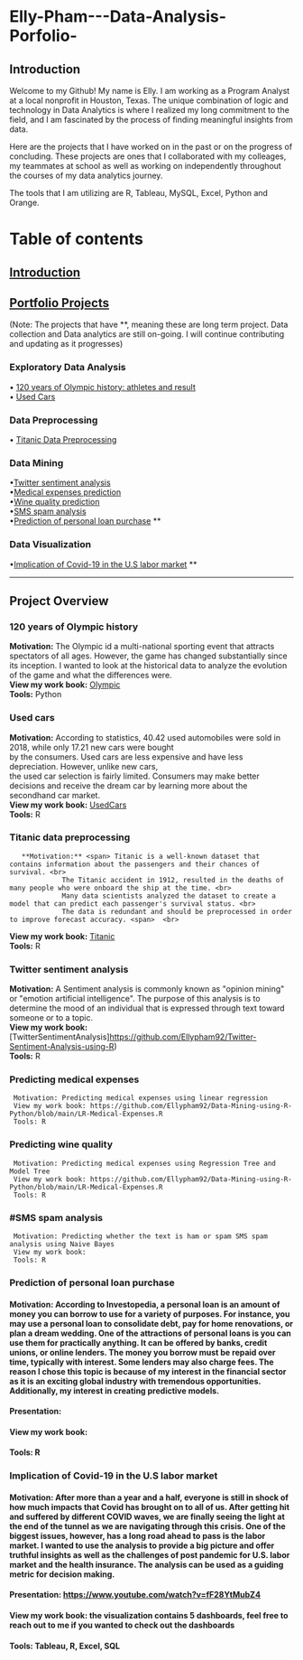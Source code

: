 # Elly-Pham---Data-Analysis-Porfolio-

## Introduction 
Welcome to my Github! My name is Elly. I am working as a Program Analyst at a local nonprofit in Houston, Texas. The unique combination of logic and technology in Data Analytics is where I realized my long commitment to the field, and I am fascinated by the process of finding meaningful insights from data. 

Here are the projects that I have worked on in the past or on the progress of concluding. These projects are ones that I collaborated with my colleages, my teammates at school as well as working on independently throughout the courses of my data analytics journey. 

The tools that I am utilizing are R, Tableau, MySQL, Excel, Python and Orange. 
     
# Table of contents     
 ## [Introduction](#Introduction) <br/>
 ## [Portfolio Projects](#Portfolio-Projects) <br/>
 (Note: The projects that have \**, meaning these are long term project. Data collection and Data analytics are still on-going. I will continue
 contributing and updating as it progresses)
   ### Exploratory Data Analysis
   • [120 years of Olympic history: athletes and result](#120-years-of-Olympic-history) <br/>
   • [Used Cars](#Used-cars) <br/>
   ### Data Preprocessing
   • [Titanic Data Preprocessing](#Titanic-data-preprocessing)
   ### Data Mining
   •[Twitter sentiment analysis](#Twitter-sentiment-analysis) <br/>
   •[Medical expenses prediction](#Predicting-medical-expenses) <br/>
   •[Wine quality prediction](#Predicting-wine-quality) <br/>
   •[SMS spam analysis](#SMS-spam-analysis) <br/>
   •[Prediction of personal loan purchase](#Prediction-of-personal-loan-purchase) ** <br/> 
   ### Data Visualization
   •[Implication of Covid-19 in the U.S labor market](#Implication-of-Covid-19-in-the-U.S-labor-market) ** <br/>
   
----
## Project Overview

 ### 120 years of Olympic history
   **Motivation:** <span> The Olympic id a multi-national sporting event that attracts spectators of all ages. However, the game has changed                                       substantially since its inception. I wanted to look at the historical data to analyze the evolution of the game 
                          and what the differences were. <span>  <br>
   **View my work book:** [Olympic](https://github.com/Ellypham92/EDA_Olympic_2016) <br>
   **Tools:** Python

### Used cars 
   **Motivation:** <span> According to statistics, 40.42 used automobiles were sold in 2018, while only 17.21 new cars were bought <br>
                 by the consumers. Used cars are less expensive and have less depreciation. However, unlike new cars, <br>
                 the used car selection is fairly limited. Consumers may make better decisions and receive the dream car by 
                 learning more about the secondhand car market. <span>  <br>
   **View my work book:** [UsedCars](https://github.com/Ellypham92/Data-Mining-using-R-Python/blob/main/EDA-Used-Cars.R)  <br>
   **Tools:** R

### Titanic data preprocessing
       **Motivation:** <span> Titanic is a well-known dataset that contains information about the passengers and their chances of survival. <br>
                 The Titanic accident in 1912, resulted in the deaths of many people who were onboard the ship at the time. <br>
                 Many data scientists analyzed the dataset to create a model that can predict each passenger's survival status. <br>
                 The data is redundant and should be preprocessed in order to improve forecast accuracy. <span>  <br>
   **View my work book:** [Titanic](https://github.com/Ellypham92/Data-Mining-using-R-Python/blob/main/DP-Titanice-Data.R)  <br>
   **Tools:** R

### Twitter sentiment analysis
   **Motivation:** <span> A Sentiment analysis is commonly known as "opinion mining" or "emotion artificial intelligence". The purpose of this analysis is to determine the mood of an individual that is expressed through text toward someone or to a topic. <span>  <br>
   **View my work book:** [TwitterSentimentAnalysis]https://github.com/Ellypham92/Twitter-Sentiment-Analysis-using-R)  <br>
   **Tools:** R

     
     
     
### Predicting medical expenses
     Motivation: Predicting medical expenses using linear regression
     View my work book: https://github.com/Ellypham92/Data-Mining-using-R-Python/blob/main/LR-Medical-Expenses.R
     Tools: R
     
 ### Predicting wine quality
     Motivation: Predicting medical expenses using Regression Tree and Model Tree
     View my work book: https://github.com/Ellypham92/Data-Mining-using-R-Python/blob/main/LR-Medical-Expenses.R
     Tools: R

 ### #SMS spam analysis
     Motivation: Predicting whether the text is ham or spam SMS spam analysis using Naive Bayes
     View my work book: 
     Tools: R
     
 ### Prediction of personal loan purchase 
  #### Motivation: According to Investopedia, a personal loan is an amount of money you can borrow to use for a variety of purposes. For instance, you may use a personal loan to consolidate debt, pay for home renovations, or plan a dream wedding. One of the attractions of personal loans is you can use them for practically anything. It can be offered by banks, credit unions, or online lenders. The money you borrow must be repaid over time, typically with interest. Some lenders may also charge fees. The reason I chose this topic is because of my interest in the financial sector as it is an exciting global industry with tremendous opportunities. Additionally, my interest in creating predictive models.
  #### Presentation: 
  #### View my work book: 
  #### Tools: R
  
### Implication of Covid-19 in the U.S labor market
  #### Motivation: After more than a year and a half, everyone is still in shock of how much impacts that Covid has brought on to all of us. After getting hit and suffered by different COVID waves, we are finally seeing the light at the end of the tunnel as we are navigating through this crisis. One of the biggest issues, however, has a long road ahead to pass is the labor market. I wanted to use the analysis to provide a big picture and offer truthful insights as well as the challenges of post pandemic for U.S. labor market and the health insurance. The analysis can be used as a guiding metric for decision making.
  #### Presentation: https://www.youtube.com/watch?v=fF28YtMubZ4 
  #### View my work book: the visualization contains 5 dashboards, feel free to reach out to me if you wanted to check out the dashboards
  #### Tools: Tableau, R, Excel, SQL
